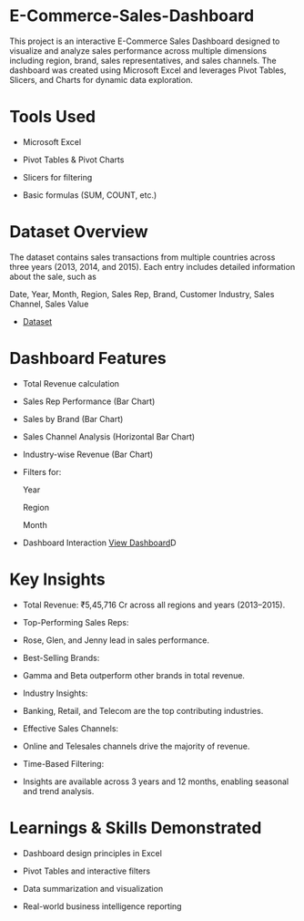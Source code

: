 # E-Commerce-Sales-Dashboard
This project is an interactive E-Commerce Sales Dashboard designed to visualize and analyze sales performance across multiple dimensions including region, brand, sales representatives, and sales channels. The dashboard was created using Microsoft Excel and leverages Pivot Tables, Slicers, and Charts for dynamic data exploration.
# Tools Used
- Microsoft Excel

- Pivot Tables & Pivot Charts

- Slicers for filtering

- Basic formulas (SUM, COUNT, etc.)
#  Dataset Overview
The dataset contains sales transactions from multiple countries across three years (2013, 2014, and 2015). Each entry includes detailed information about the sale, such as

Date, Year, Month, Region, Sales Rep, Brand, Customer Industry, Sales Channel, Sales Value

- <a href="https://github.com/shahista-shaikh/E-Commerce-Sales-Dashboard/blob/main/E-Commerce%20Dataset.xlsx">Dataset</a>
# Dashboard Features

- Total Revenue calculation

- Sales Rep Performance (Bar Chart)

- Sales by Brand (Bar Chart)

- Sales Channel Analysis (Horizontal Bar Chart)

- Industry-wise Revenue (Bar Chart)

- Filters for:

  Year

  Region

  Month

- Dashboard Interaction <a href="https://github.com/shahista-shaikh/E-Commerce-Sales-Dashboard/blob/main/Screenshot%202025-07-05%20174131.png">View Dashboard</a>D
#  Key Insights

- Total Revenue: ₹5,45,716 Cr across all regions and years (2013–2015).

- Top-Performing Sales Reps:

- Rose, Glen, and Jenny lead in sales performance.

- Best-Selling Brands:

- Gamma and Beta outperform other brands in total revenue.

- Industry Insights:

- Banking, Retail, and Telecom are the top contributing industries.

- Effective Sales Channels:

- Online and Telesales channels drive the majority of revenue.

- Time-Based Filtering:

- Insights are available across 3 years and 12 months, enabling seasonal and trend analysis.
# Learnings & Skills Demonstrated

- Dashboard design principles in Excel

- Pivot Tables and interactive filters

- Data summarization and visualization

- Real-world business intelligence reporting


